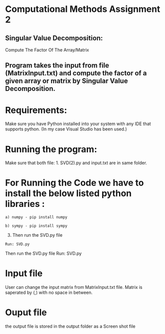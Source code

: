 # Computational Methods Assignment 2

## Singular Value Decomposition:
Compute The Factor Of The Array/Matrix
## Program takes the input from file (MatrixInput.txt) and compute the factor of a given array or matrix by Singular Value Decomposition.

# Requirements:
Make sure you have Python installed into your system with any IDE that supports python.
(In my case Visual Studio has been used.)

# Running the program:
Make sure that both file: 1. SVD(2).py and input.txt are in same folder.

# For Running the Code we have to install the below listed python libraries : 
  ```
a) numpy - pip install numpy
```
```
b) sympy - pip install sympy
```

3. Then run the SVD.py file 
```
Run: SVD.py
```

Then run the SVD.py file
Run: SVD.py

# Input file
User can change the input matrix from MatrixInput.txt file. Matrix is saperated by (,) with no space in between.
# Ouput file
the output file is stored in the output folder as a Screen shot file
